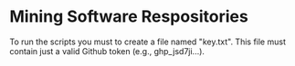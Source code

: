 # Mining Software Respositories

To run the scripts you must to create a file named "key.txt".  This file must contain just a valid Github token (e.g., ghp_jsd7ji...).
